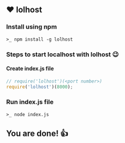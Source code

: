 ## ❤️ lolhost

### Install using npm
```
>_ npm install -g lolhost
```

### Steps to start localhost with lolhost 😉
#### Create index.js file
```js
// require('lolhost')(<port number>)
require('lolhost')(8000);
```

### Run index.js file
```
>_ node index.js
```


## You are done! 👍
